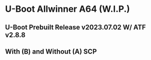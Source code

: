 # U-Boot Allwinner A64 (W.I.P.)
## U-Boot Prebuilt Release v2023.07.02 W/ ATF v2.8.8
## With (B) and Without (A) SCP
